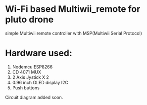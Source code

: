 # Wi-Fi based Multiwii_remote for pluto drone
simple Multiwii remote controller with MSP(Multiwii Serial Protocol)


# Hardware used: 

1. Nodemcu ESP8266
2. CD 4071 MUX 
3. 2 Axis Jystick X 2
4. 0.96 inch OLED display I2C 
5. Push buttons

Circuit diagram added soon.

